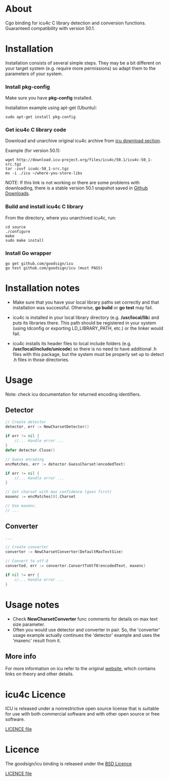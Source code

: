 About
==========

Cgo binding for icu4c C library detection and conversion functions. Guaranteed compatibility with version 50.1.

Installation
==========

Installation consists of several simple steps. They may be a bit different on your target system (e.g. require more permissions) so adapt them to the parameters of your system.

### Install pkg-config

Make sure you have **pkg-config** installed.

Installation example using apt-get (Ubuntu):

```
sudo apt-get install pkg-config
```

### Get icu4c C library code

Download and unarchive original icu4c archive from [icu download section](http://site.icu-project.org/download).

Example (for version 50.1):

```
wget http://download.icu-project.org/files/icu4c/50.1/icu4c-50_1-src.tgz
tar -zxvf icu4c-50_1-src.tgz
mv -i ./icu ~/where-you-store-libs
```

NOTE: If this link is not working or there are some problems with downloading, there is a stable version 50.1 snapshot saved in [Github Downloads](https://github.com/downloads/goodsign/icu/icu4c-50_1-src.tgz).

### Build and install icu4c C library

From the directory, where you unarchived icu4c, run:

```
cd source
./configure
make
sudo make install
```

### Install Go wrapper

```
go get github.com/goodsign/icu
go test github.com/goodsign/icu (must PASS)
```

Installation notes
==========

* Make sure that you have your local library paths set correctly and that installation was successful. Otherwise, **go build** or **go test** may fail.

* icu4c is installed in your local library directory (e.g. **/usr/local/lib**) and puts its libraries there. This path should be registered in your system (using ldconfig or exporting LD_LIBRARY_PATH, etc.) or the linker would fail.

* icu4c installs its header files to local include folders (e.g. **/usr/local/include/unicode**) so there is no need to have additional .h files with this package, but the system must be properly set up to detect .h files in those directories.

Usage
==========

Note: check icu documentation for returned encoding identifiers.

Detector
----------

```go
// Create detector
detector, err := NewCharsetDetector()
    
if err != nil {
    //... Handle error ...
}
defer detector.Close()

// Guess encoding
encMatches, err := detector.GuessCharset(encodedText)

if err != nil {
    //... Handle error ...
}

// Get charset with max confidence (goes first)
maxenc := encMatches[0].Charset

// Use maxenc. 
// ...
```

Converter
----------

```go
...

// Create converter
converter := NewCharsetConverter(DefaultMaxTextSize)

// Convert to utf-8
converted, err := converter.ConvertToUtf8(encodedText, maxenc)

if nil != err {
    //... Handle error ...
}
```

Usage notes
==========

* Check **NewCharsetConverter** func comments for details on max text size parameter.
* Often you would use detector and converter in pair. So, the 'converter' usage example actually continues the 'detector' example and uses the 'maxenc' result from it.

More info
----------

For more information on icu refer to the original [website](http://site.icu-project.org/), which contains links on theory and other details.

icu4c Licence
==========

ICU is released under a nonrestrictive open source license that is suitable for use with both commercial software and with other open source or free software.

[LICENCE file](https://github.com/goodsign/libtextcat/blob/master/LICENCE_icu)

Licence
==========

The goodsign/icu binding is released under the [BSD Licence](http://opensource.org/licenses/bsd-license.php)

[LICENCE file](https://github.com/goodsign/libtextcat/blob/master/LICENCE)
